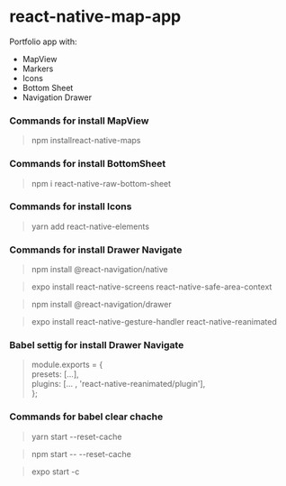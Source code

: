 # react-native-map-app
Portfolio app with:
- MapView
- Markers
- Icons 
- Bottom Sheet
- Navigation Drawer

### Commands for install MapView
> npm installreact-native-maps

### Commands for install BottomSheet
> npm i react-native-raw-bottom-sheet

### Commands for install Icons
> yarn add react-native-elements

### Commands for install Drawer Navigate
> npm install @react-navigation/native

> expo install react-native-screens react-native-safe-area-context

> npm install @react-navigation/drawer

> expo install react-native-gesture-handler react-native-reanimated

### Babel settig for install Drawer Navigate
>  module.exports = { <br>
   presets: [...],<br>
plugins: [... , 'react-native-reanimated/plugin'],<br>
 };

### Commands for babel clear chache
> yarn start --reset-cache

> npm start -- --reset-cache

> expo start -c
